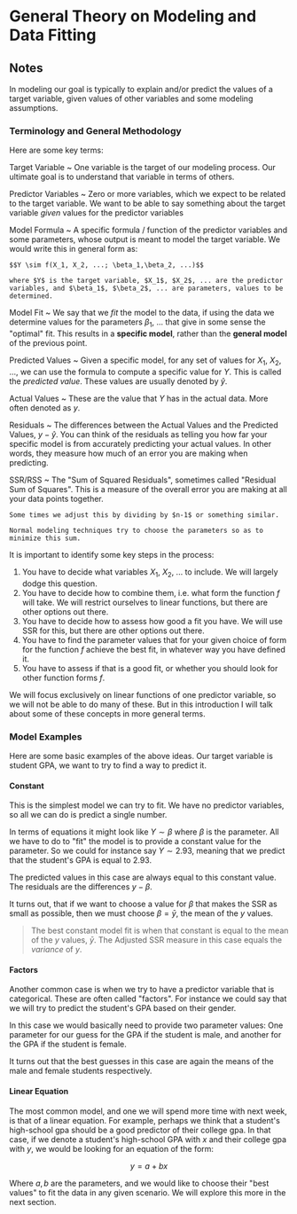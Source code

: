 # General Theory on Modeling and Data Fitting

## Notes

In modeling our goal is typically to explain and/or predict the values of a target variable, given values of other variables and some modeling assumptions.

### Terminology and General Methodology

Here are some key terms:

Target Variable
  ~ One variable is the target of our modeling process. Our ultimate goal is to understand that variable in terms of others.

Predictor Variables
  ~ Zero or more variables, which we expect to be related to the target variable. We want to be able to say something about the target variable *given* values for the predictor variables

Model Formula
  ~ A specific formula / function of the predictor variables and some parameters, whose output is meant to model the target variable. We would write this in general form as:

    $$Y \sim f(X_1, X_2, ...; \beta_1,\beta_2, ...)$$

    where $Y$ is the target variable, $X_1$, $X_2$, ... are the predictor variables, and $\beta_1$, $\beta_2$, ... are parameters, values to be determined.

Model Fit
  ~ We say that we *fit* the model to the data, if using the data we determine values for the parameters $\beta_1$, ... that give in some sense the "optimal" fit. This results in a **specific model**, rather than the **general model** of the previous point.

Predicted Values
  ~ Given a specific model, for any set of values for $X_1$, $X_2$, ..., we can use the formula to compute a specific value for $Y$. This is called the *predicted value*. These values are usually denoted by $\hat y$.

Actual Values
  ~ These are the value that $Y$ has in the actual data. More often denoted as $y$.

Residuals
  ~ The differences between the Actual Values and the Predicted Values, $y - \hat y$. You can think of the residuals as telling you how far your specific model is from accurately predicting your actual values. In other words, they measure how much of an error you are making when predicting.

SSR/RSS
  ~ The "Sum of Squared Residuals", sometimes called "Residual Sum of Squares". This is a measure of the overall error you are making at all your data points together.

    Some times we adjust this by dividing by $n-1$ or something similar.

    Normal modeling techniques try to choose the parameters so as to minimize this sum.

It is important to identify some key steps in the process:

1. You have to decide what variables $X_1$, $X_2$, ... to include. We will largely dodge this question.
2. You have to decide how to combine them, i.e. what form the function $f$ will take. We will restrict ourselves to linear functions, but there are other options out there.
3. You have to decide how to assess how good a fit you have. We will use SSR for this, but there are other options out there.
4. You have to find the parameter values that for your given choice of form for the function $f$ achieve the best fit, in whatever way you have defined it.
5. You have to assess if that is a good fit, or whether you should look for other function forms $f$.

We will focus exclusively on linear functions of one predictor variable, so we will not be able to do many of these. But in this introduction I will talk about some of these concepts in more general terms.

### Model Examples

Here are some basic examples of the above ideas. Our target variable is student GPA, we want to try to find a way to predict it.

#### Constant

This is the simplest model we can try to fit. We have no predictor variables, so all we can do is predict a single number.

In terms of equations it might look like $Y \sim \beta$ where $\beta$ is the parameter. All we have to do to "fit" the model is to provide a constant value for the parameter. So we could for instance say $Y \sim 2.93$, meaning that we predict that the student's GPA is equal to $2.93$.

The predicted values in this case are always equal to this constant value. The residuals are the differences $y - \beta$.

It turns out, that if we want to choose a value for $\beta$ that makes the SSR as small as possible, then we must choose $\beta = \bar y$, the mean of the $y$ values.

> The best constant model fit is when that constant is equal to the mean of the $y$ values, $\bar y$. The Adjusted SSR measure in this case equals the *variance* of $y$.

#### Factors

Another common case is when we try to have a predictor variable that is categorical. These are often called "factors". For instance we could say that we will try to predict the student's GPA based on their gender.

In this case we would basically need to provide two parameter values: One parameter for our guess for the GPA if the student is male, and another for the GPA if the student is female.

It turns out that the best guesses in this case are again the means of the male and female students respectively.

#### Linear Equation

The most common model, and one we will spend more time with next week, is that of a linear equation. For example, perhaps we think that a student's high-school gpa should be a good predictor of their college gpa. In that case, if we denote a student's high-school GPA with $x$ and their college gpa with $y$, we would be looking for an equation of the form:

$$y = a + b x$$

Where $a,b$ are the parameters, and we would like to choose their "best values" to fit the data in any given scenario. We will explore this more in the next section.
